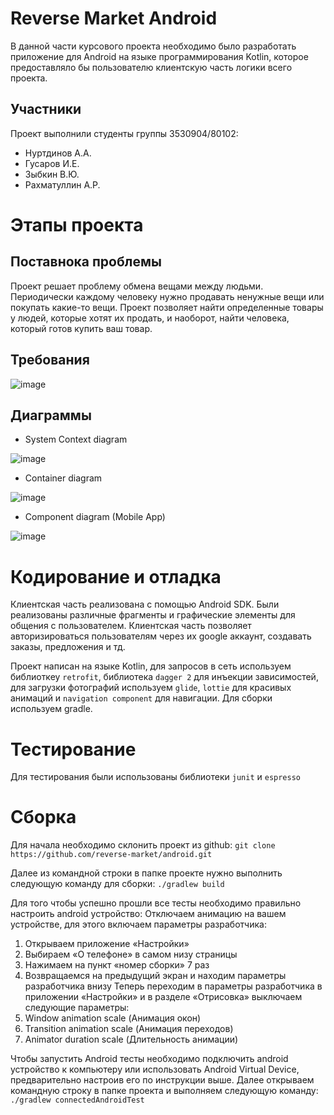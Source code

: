 # Reverse Market Android

В данной части курсового проекта необходимо было разработать приложение для Android на языке программирования Kotlin, которое предоставляло бы пользователю клиентскую часть
логики всего проекта.

## Участники
Проект выполнили студенты группы 3530904/80102:
- Нуртдинов А.А.
- Гусаров И.Е.
- Зыбкин В.Ю.
- Рахматуллин А.Р.

# Этапы проекта 

## Поставнока проблемы 

Проект решает проблему обмена вещами между людьми. Периодически каждому человеку нужно продавать ненужные вещи или покупать какие-то вещи. Проект позволяет найти определенные товары у людей, которые хотят их продать, и наоборот, найти человека, который готов купить ваш товар.

## Требования 

![image](https://user-images.githubusercontent.com/17166741/102255490-36bdb000-3f1b-11eb-936b-31d6bef31d2c.png)

## Диаграммы 

- System Context diagram

![image](https://user-images.githubusercontent.com/17166741/102256213-25c16e80-3f1c-11eb-9ad8-81aeac934c52.png)
- Container diagram

![image](https://user-images.githubusercontent.com/17166741/102256218-278b3200-3f1c-11eb-903c-de51f2b6242e.png)
- Component diagram (Mobile App)

![image](https://user-images.githubusercontent.com/17166741/102256225-2954f580-3f1c-11eb-87ab-e53301e47329.png)

# Кодирование и отладка

Клиентская часть реализована с помощью Android SDK. Были реализованы различные фрагменты и графические элементы для общения с пользователем. Клиентская часть позволяет авторизироваться пользователям через их google аккаунт, создавать заказы, предложения и тд.

Проект написан на языке Kotlin, для запросов в сеть используем библиоткеу `retrofit`, библиотека `dagger 2` для инъекции зависимостей, для загрузки фотографий используем `glide`, `lottie` для красивых анимаций и `navigation component` для навигации. Для сборки используем gradle.

# Тестирование
Для тестирования были использованы библиотеки `junit` и `espresso`

# Сборка

Для начала необходимо склонить проект из github:
    `git clone https://github.com/reverse-market/android.git`

Далее из командной строки в папке проекте нужно выполнить следующую команду для сборки:
    `./gradlew build`

Для того чтобы успешно прошли все тесты необходимо правильно настроить android устройство:
    Отключаем анимацию на вашем устройстве, для этого включаем параметры разработчика:
1.	Открываем приложение «Настройки»
2.	Выбираем «О телефоне» в самом низу страницы
3.	Нажимаем на пункт «номер сборки» 7 раз
4.	Возвращаемся на предыдущий экран и находим параметры разработчика внизу 
Теперь переходим в параметры разработчика в приложении «Настройки» и в разделе «Отрисовка» выключаем следующие параметры:
1.	Window animation scale (Анимация окон)
2.	Transition animation scale (Анимация переходов)
3.	Animator duration scale (Длительность анимации)

Чтобы запустить Android тесты необходимо подключить android устройство к компьютеру или использовать Android Virtual Device, предварительно настроив его по инструкции выше. Далее открываем командную строку в папке проекта и выполняем следующую команду:
    `./gradlew connectedAndroidTest`

